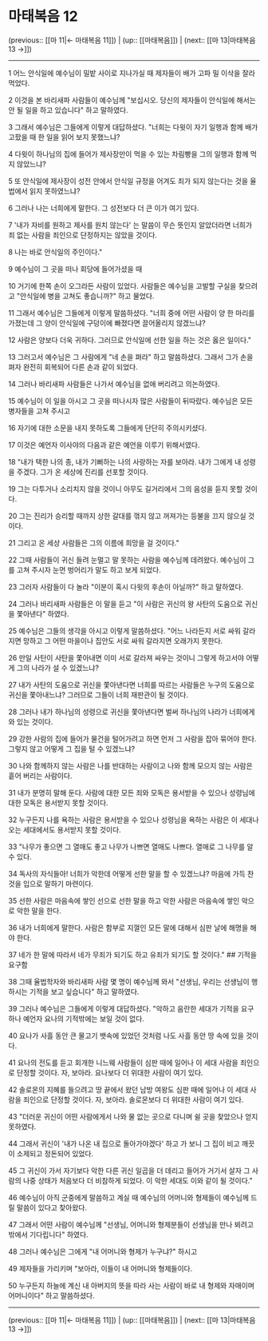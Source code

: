 # 마태복음 12

(previous:: [[마 11|← 마태복음 11]]) | (up:: [[마태복음]]) | (next:: [[마 13|마태복음 13 →]])

***




1 
어느 안식일에 예수님이 밀밭 사이로 지나가실 때 제자들이 배가 고파 밀 이삭을 잘라 먹었다. 



2 
이것을 본 바리새파 사람들이 예수님께 "보십시오. 당신의 제자들이 안식일에 해서는 안 될 일을 하고 있습니다" 하고 말하였다. 



3 
그래서 예수님은 그들에게 이렇게 대답하셨다. "너희는 다윗이 자기 일행과 함께 배가 고팠을 때 한 일을 읽어 보지 못했느냐? 



4 
다윗이 하나님의 집에 들어가 제사장만이 먹을 수 있는 차림빵을 그의 일행과 함께 먹지 않았느냐? 



5 
또 안식일에 제사장이 성전 안에서 안식일 규정을 어겨도 죄가 되지 않는다는 것을 율법에서 읽지 못하였느냐? 



6 
그러나 나는 너희에게 말한다. 그 성전보다 더 큰 이가 여기 있다. 



7 
'내가 자비를 원하고 제사를 원치 않는다' 는 말씀이 무슨 뜻인지 알았더라면 너희가 죄 없는 사람을 죄인으로 단정하지는 않았을 것이다. 



8 
나는 바로 안식일의 주인이다." 



9 
예수님이 그 곳을 떠나 회당에 들어가셨을 때 



10 
거기에 한쪽 손이 오그라든 사람이 있었다. 사람들은 예수님을 고발할 구실을 찾으려고 "안식일에 병을 고쳐도 좋습니까?" 하고 물었다. 



11 
그래서 예수님은 그들에게 이렇게 말씀하셨다. "너희 중에 어떤 사람이 양 한 마리를 가졌는데 그 양이 안식일에 구덩이에 빠졌다면 끌어올리지 않겠느냐? 



12 
사람은 양보다 더욱 귀하다. 그러므로 안식일에 선한 일을 하는 것은 옳은 일이다." 



13 
그러고서 예수님은 그 사람에게 "네 손을 펴라" 하고 말씀하셨다. 그래서 그가 손을 펴자 완전히 회복되어 다른 손과 같이 되었다. 



14 
그러나 바리새파 사람들은 나가서 예수님을 없애 버리려고 의논하였다. 



15 
예수님이 이 일을 아시고 그 곳을 떠나시자 많은 사람들이 뒤따랐다. 예수님은 모든 병자들을 고쳐 주시고 



16 
자기에 대한 소문을 내지 못하도록 그들에게 단단히 주의시키셨다. 



17 
이것은 예언자 이사야의 다음과 같은 예언을 이루기 위해서였다. 



18 
"내가 택한 나의 종, 내가 기뻐하는 나의 사랑하는 자를 보아라. 내가 그에게 내 성령을 주겠다. 그가 온 세상에 진리를 선포할 것이다. 



19 
그는 다투거나 소리치지 않을 것이니 아무도 길거리에서 그의 음성을 듣지 못할 것이다. 



20 
그는 진리가 승리할 때까지 상한 갈대를 꺾지 않고 꺼져가는 등불을 끄지 않으실 것이다. 



21 
그리고 온 세상 사람들은 그의 이름에 희망을 걸 것이다." 



22 
그때 사람들이 귀신 들려 눈멀고 말 못하는 사람을 예수님께 데려왔다. 예수님이 그를 고쳐 주시자 눈먼 벙어리가 말도 하고 보게 되었다. 



23 
그러자 사람들이 다 놀라 "이분이 혹시 다윗의 후손이 아닐까?" 하고 말하였다. 



24 
그러나 바리새파 사람들은 이 말을 듣고 "이 사람은 귀신의 왕 사탄의 도움으로 귀신을 쫓아낸다" 하였다. 



25 
예수님은 그들의 생각을 아시고 이렇게 말씀하셨다. "어느 나라든지 서로 싸워 갈라지면 망하고 그 어떤 마을이나 집안도 서로 싸워 갈라지면 오래가지 못한다. 



26 
만일 사탄이 사탄을 쫓아내면 이미 서로 갈라져 싸우는 것이니 그렇게 하고서야 어떻게 그의 나라가 설 수 있겠느냐? 



27 
내가 사탄의 도움으로 귀신을 쫓아낸다면 너희를 따르는 사람들은 누구의 도움으로 귀신을 쫓아내느냐? 그러므로 그들이 너희 재판관이 될 것이다. 



28 
그러나 내가 하나님의 성령으로 귀신을 쫓아낸다면 벌써 하나님의 나라가 너희에게 와 있는 것이다. 



29 
강한 사람의 집에 들어가 물건을 털어가려고 하면 먼저 그 사람을 잡아 묶어야 한다. 그렇지 않고 어떻게 그 집을 털 수 있겠느냐? 



30 
나와 함께하지 않는 사람은 나를 반대하는 사람이고 나와 함께 모으지 않는 사람은 흩어 버리는 사람이다. 



31 
내가 분명히 말해 둔다. 사람에 대한 모든 죄와 모독은 용서받을 수 있으나 성령님에 대한 모독은 용서받지 못할 것이다. 



32 
누구든지 나를 욕하는 사람은 용서받을 수 있으나 성령님을 욕하는 사람은 이 세대나 오는 세대에서도 용서받지 못할 것이다. 



33 
"나무가 좋으면 그 열매도 좋고 나무가 나쁘면 열매도 나쁘다. 열매로 그 나무를 알 수 있다. 



34 
독사의 자식들아! 너희가 악한데 어떻게 선한 말을 할 수 있겠느냐? 마음에 가득 찬 것을 입으로 말하기 마련이다. 



35 
선한 사람은 마음속에 쌓인 선으로 선한 말을 하고 악한 사람은 마음속에 쌓인 악으로 악한 말을 한다. 



36 
내가 너희에게 말한다. 사람은 함부로 지껄인 모든 말에 대해서 심판 날에 해명을 해야 한다. 



37 
네가 한 말에 따라서 네가 무죄가 되기도 하고 유죄가 되기도 할 것이다." ## 기적을 요구함 



38 
그때 율법학자와 바리새파 사람 몇 명이 예수님께 와서 "선생님, 우리는 선생님이 행하시는 기적을 보고 싶습니다" 하고 말하였다. 



39 
그러나 예수님은 그들에게 이렇게 대답하셨다. "악하고 음란한 세대가 기적을 요구하나 예언자 요나의 기적밖에는 보일 것이 없다. 



40 
요나가 사흘 동안 큰 물고기 뱃속에 있었던 것처럼 나도 사흘 동안 땅 속에 있을 것이다. 



41 
요나의 전도를 듣고 회개한 니느웨 사람들이 심판 때에 일어나 이 세대 사람을 죄인으로 단정할 것이다. 자, 보아라. 요나보다 더 위대한 사람이 여기 있다. 



42 
솔로몬의 지혜를 들으려고 땅 끝에서 왔던 남방 여왕도 심판 때에 일어나 이 세대 사람을 죄인으로 단정할 것이다. 자, 보아라. 솔로몬보다 더 위대한 사람이 여기 있다. 



43 
"더러운 귀신이 어떤 사람에게서 나와 물 없는 곳으로 다니며 쉴 곳을 찾았으나 얻지 못하였다. 



44 
그래서 귀신이 '내가 나온 내 집으로 돌아가야겠다' 하고 가 보니 그 집이 비고 깨끗이 소제되고 정돈되어 있었다. 



45 
그 귀신이 가서 자기보다 악한 다른 귀신 일곱을 더 데리고 들어가 거기서 살자 그 사람의 나중 상태가 처음보다 더 비참하게 되었다. 이 악한 세대도 이와 같이 될 것이다." 



46 
예수님이 아직 군중에게 말씀하고 계실 때 예수님의 어머니와 형제들이 예수님께 드릴 말씀이 있다고 찾아왔다. 



47 
그래서 어떤 사람이 예수님께 "선생님, 어머니와 형제분들이 선생님을 만나 뵈려고 밖에서 기다립니다" 하였다. 



48 
그러나 예수님은 그에게 "내 어머니와 형제가 누구냐?" 하시고 



49 
제자들을 가리키며 "보아라, 이들이 내 어머니와 형제들이다. 



50 
누구든지 하늘에 계신 내 아버지의 뜻을 따라 사는 사람이 바로 내 형제와 자매이며 어머니이다" 하고 말씀하셨다.

***

(previous:: [[마 11|← 마태복음 11]]) | (up:: [[마태복음]]) | (next:: [[마 13|마태복음 13 →]])
